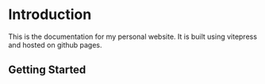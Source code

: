 # Introduction

This is the documentation for my personal website. It is built using vitepress and hosted on github pages.

## Getting Started
